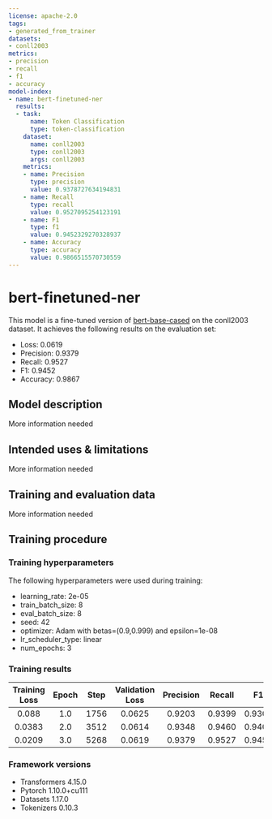 ```yaml
---
license: apache-2.0
tags:
- generated_from_trainer
datasets:
- conll2003
metrics:
- precision
- recall
- f1
- accuracy
model-index:
- name: bert-finetuned-ner
  results:
  - task:
      name: Token Classification
      type: token-classification
    dataset:
      name: conll2003
      type: conll2003
      args: conll2003
    metrics:
    - name: Precision
      type: precision
      value: 0.9378727634194831
    - name: Recall
      type: recall
      value: 0.9527095254123191
    - name: F1
      type: f1
      value: 0.9452329270328937
    - name: Accuracy
      type: accuracy
      value: 0.9866515570730559
---
```


<!-- This model card has been generated automatically according to the information the Trainer had access to. You
should probably proofread and complete it, then remove this comment. -->

# bert-finetuned-ner

This model is a fine-tuned version of [bert-base-cased](https://huggingface.co/bert-base-cased) on the conll2003 dataset.
It achieves the following results on the evaluation set:
- Loss: 0.0619
- Precision: 0.9379
- Recall: 0.9527
- F1: 0.9452
- Accuracy: 0.9867

## Model description

More information needed

## Intended uses & limitations

More information needed

## Training and evaluation data

More information needed

## Training procedure

### Training hyperparameters

The following hyperparameters were used during training:
- learning_rate: 2e-05
- train_batch_size: 8
- eval_batch_size: 8
- seed: 42
- optimizer: Adam with betas=(0.9,0.999) and epsilon=1e-08
- lr_scheduler_type: linear
- num_epochs: 3

### Training results

| Training Loss | Epoch | Step | Validation Loss | Precision | Recall | F1     | Accuracy |
|:-------------:|:-----:|:----:|:---------------:|:---------:|:------:|:------:|:--------:|
| 0.088         | 1.0   | 1756 | 0.0625          | 0.9203    | 0.9399 | 0.9300 | 0.9835   |
| 0.0383        | 2.0   | 3512 | 0.0614          | 0.9348    | 0.9460 | 0.9404 | 0.9858   |
| 0.0209        | 3.0   | 5268 | 0.0619          | 0.9379    | 0.9527 | 0.9452 | 0.9867   |


### Framework versions

- Transformers 4.15.0
- Pytorch 1.10.0+cu111
- Datasets 1.17.0
- Tokenizers 0.10.3
